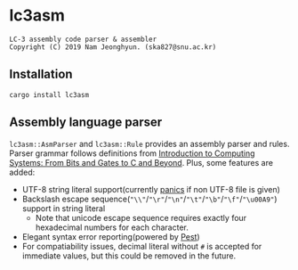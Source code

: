 # lc3asm
```
LC-3 assembly code parser & assembler
Copyright (C) 2019 Nam Jeonghyun. (ska827@snu.ac.kr)
```

## Installation
`cargo install lc3asm`

## Assembly language parser
`lc3asm::AsmParser` and `lc3asm::Rule` provides an assembly parser and rules. Parser grammar follows definitions
from [Introduction to Computing Systems: From Bits and Gates to C and Beyond](https://www.amazon.com/Introduction-Computing-Systems-Gates-Beyond/dp/0072467509). Plus, some features are added:

 - UTF-8 string literal support(currently <u>panics</u> if non UTF-8 file is given)
 - Backslash escape sequence(`"\\"`/`"\r"`/`"\n"`/`"\t"`/`"\b"`/`"\f"`/`"\u00A9"`) support in string literal
   - Note that unicode escape sequence requires exactly four hexadecimal numbers for each character.
 - Elegant syntax error reporting(powered by [Pest](https://pest.rs))
 - For compatiability issues, decimal literal without `#` is accepted for immediate values,
  but this could be removed in the future.
